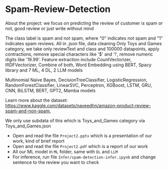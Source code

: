 # Spam-Review-Detection

About the project: we focus on predicting the review of customer is spam or not, good review or just write without mind

The class label is spam and not spam, where "0" indicates not spam and "1" indicates spam reviews. All in .json file​, data cleaning Only Toys and Games category​, we take only reviewText and class and 100000 datapoints​, apply contractions, remove special​ characters like '$' and '!', remove numeric digits like '19.99'​. Feature extraction include CountVectorizer, IfIDFVectorizer, Combine of both, Word Embedding using BERT, Spacy library and 7 ML, 4 DL, 2 LLM models

Multinomial Naive Bayes​, DecisionTreeClassifier​, LogisticRegression​, RandomForestClassifier, LinearSVC​, Perceptron​, XGBoost​, LSTM, GRU​, CNN, BiLSTM, BERT, GPT2, Mamba models

Learn more about the dataset: https://www.kaggle.com/datasets/naveedhn/amazon-product-review-spam-and-non-spam, 

We only use subdata of this which is Toys_and_Games category via Toys_and_Games.json
- Open and read the file `Project2.pptx` which is a presentation of our work, kind of brief report
- Open and read the file `Project2.pdf` which is a report of our work 
- All our ML model in `ML` folder, same with `DL` and `LLM`
- For inference, run file `Infer/spam-detection-infer.ipynb` and change sentence to the review you want to check
